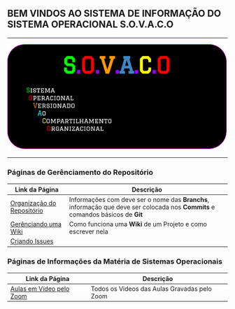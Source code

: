 ## BEM VINDOS AO SISTEMA DE INFORMAÇÃO DO SISTEMA OPERACIONAL S.O.V.A.C.O 

---

<img src="images/sovaco_logo.png">

---

### Páginas de Gerênciamento do Repositório

Link da Página|Descrição
|---|---|
[Organização do Repositório](organizacao_repo)| Informações com deve ser o nome das **Branchs**, informação que deve ser colocada nos **Commits** e comandos básicos de **Git**
[Gerênciando uma Wiki](gerenciando_wiki)| Como funciona uma **Wiki** de um Projeto e como escrever nela
[Criando Issues]()|

### Páginas de Informações da Matéria de Sistemas Operacionais

Link da Página|Descrição
|---|---|
[Aulas em Vídeo pelo Zoom](Aulas_Professor)| Todos os Videos das Aulas Gravadas pelo Zoom
